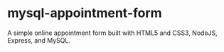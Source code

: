# mysql-appointment-form
A simple online appointment form built with HTML5 and CSS3, NodeJS, Express, and MySQL.
